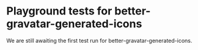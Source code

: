 # Playground tests for better-gravatar-generated-icons
We are still awaiting the first test run for better-gravatar-generated-icons.
